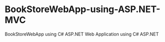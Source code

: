 # BookStoreWebApp-using-ASP.NET-MVC

BookStoreWebApp using C# ASP.NET 
Web Application using C# ASP.NET
